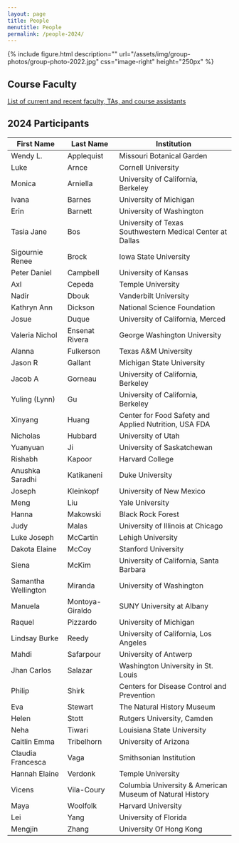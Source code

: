 ```yaml
---
layout: page
title: People
menutitle: People
permalink: /people-2024/
---
```

{% include figure.html description="" url="/assets/img/group-photos/group-photo-2022.jpg" css="image-right" height="250px" %}

## Course Faculty

[List of current and recent faculty, TAs, and course assistants](/faculty/)

## 2024 Participants


|               First Name |                Last Name |                                                 Institution |
| ------------------------ | ------------------------ | ----------------------------------------------------------- |
Wendy L. | Applequist | Missouri Botanical Garden
Luke | Arnce | Cornell University
Monica | Arniella | University of California, Berkeley
Ivana | Barnes | University of Michigan
Erin | Barnett | University of Washington
Tasia Jane | Bos | University of Texas Southwestern Medical Center at Dallas
Sigournie Renee | Brock | Iowa State University
Peter Daniel | Campbell | University of Kansas
Axl | Cepeda | Temple University
Nadir | Dbouk | Vanderbilt University
Kathryn Ann | Dickson | National Science Foundation
Josue | Duque | University of California, Merced
Valeria Nichol | Ensenat Rivera | George Washington University
Alanna | Fulkerson | Texas A&M University
Jason R | Gallant | Michigan State University
Jacob A | Gorneau | University of California, Berkeley
Yuling (Lynn) | Gu | University of California, Berkeley
Xinyang | Huang | Center for Food Safety and Applied Nutrition, USA FDA
Nicholas | Hubbard | University of Utah
Yuanyuan | Ji | University of Saskatchewan
Rishabh | Kapoor | Harvard College
Anushka Saradhi | Katikaneni | Duke University
Joseph | Kleinkopf | University of New Mexico
Meng | Liu | Yale University
Hanna | Makowski | Black Rock Forest
Judy | Malas | University of Illinois at Chicago
Luke Joseph | McCartin | Lehigh University
Dakota Elaine | McCoy | Stanford University
Siena | McKim | University of California, Santa Barbara
Samantha Wellington  | Miranda | University of Washington
Manuela | Montoya-Giraldo | SUNY University at Albany
Raquel | Pizzardo | University of Michigan
Lindsay Burke | Reedy | University of California, Los Angeles
Mahdi | Safarpour | University of Antwerp
Jhan Carlos | Salazar | Washington University in St. Louis
Philip | Shirk | Centers for Disease Control and Prevention
Eva | Stewart | The Natural History Museum
Helen | Stott | Rutgers University, Camden
Neha | Tiwari | Louisiana State University
Caitlin Emma | Tribelhorn | University of Arizona
Claudia Francesca | Vaga | Smithsonian Institution
Hannah Elaine | Verdonk | Temple University
Vicens | Vila-Coury | Columbia University & American Museum of Natural History
Maya | Woolfolk | Harvard University
Lei | Yang | University of Florida
Mengjin | Zhang | University Of Hong Kong


